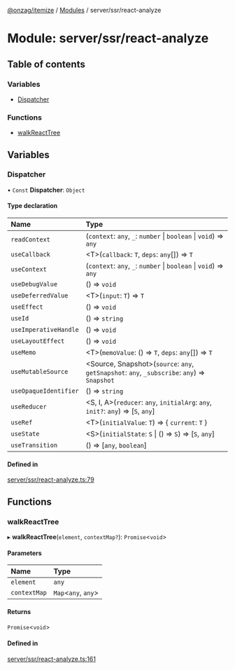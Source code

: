 [@onzag/itemize](../README.md) / [Modules](../modules.md) / server/ssr/react-analyze

# Module: server/ssr/react-analyze

## Table of contents

### Variables

- [Dispatcher](server_ssr_react_analyze.md#dispatcher)

### Functions

- [walkReactTree](server_ssr_react_analyze.md#walkreacttree)

## Variables

### Dispatcher

• `Const` **Dispatcher**: `Object`

#### Type declaration

| Name | Type |
| :------ | :------ |
| `readContext` | (`context`: `any`, `_`: `number` \| `boolean` \| `void`) => `any` |
| `useCallback` | \<T\>(`callback`: `T`, `deps`: `any`[]) => `T` |
| `useContext` | (`context`: `any`, `_`: `number` \| `boolean` \| `void`) => `any` |
| `useDebugValue` | () => `void` |
| `useDeferredValue` | \<T\>(`input`: `T`) => `T` |
| `useEffect` | () => `void` |
| `useId` | () => `string` |
| `useImperativeHandle` | () => `void` |
| `useLayoutEffect` | () => `void` |
| `useMemo` | \<T\>(`memoValue`: () => `T`, `deps`: `any`[]) => `T` |
| `useMutableSource` | \<Source, Snapshot\>(`source`: `any`, `getSnapshot`: `any`, `_subscribe`: `any`) => `Snapshot` |
| `useOpaqueIdentifier` | () => `string` |
| `useReducer` | \<S, I, A\>(`reducer`: `any`, `initialArg`: `any`, `init?`: `any`) => [`S`, `any`] |
| `useRef` | \<T\>(`initialValue`: `T`) => \{ `current`: `T`  } |
| `useState` | \<S\>(`initialState`: `S` \| () => `S`) => [`S`, `any`] |
| `useTransition` | () => [`any`, `boolean`] |

#### Defined in

[server/ssr/react-analyze.ts:79](https://github.com/onzag/itemize/blob/59702dd5/server/ssr/react-analyze.ts#L79)

## Functions

### walkReactTree

▸ **walkReactTree**(`element`, `contextMap?`): `Promise`\<`void`\>

#### Parameters

| Name | Type |
| :------ | :------ |
| `element` | `any` |
| `contextMap` | `Map`\<`any`, `any`\> |

#### Returns

`Promise`\<`void`\>

#### Defined in

[server/ssr/react-analyze.ts:161](https://github.com/onzag/itemize/blob/59702dd5/server/ssr/react-analyze.ts#L161)

